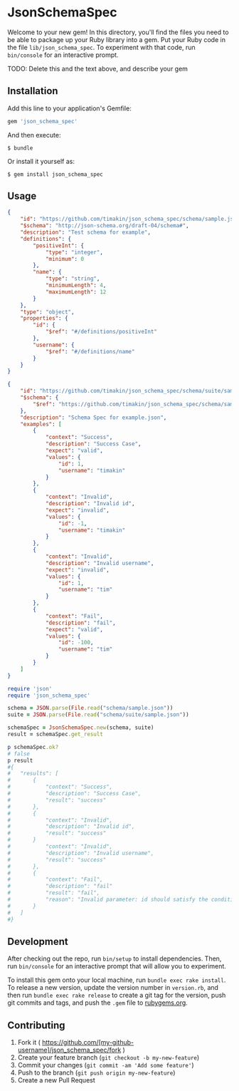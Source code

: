 # JsonSchemaSpec

Welcome to your new gem! In this directory, you'll find the files you need to be able to package up your Ruby library into a gem. Put your Ruby code in the file `lib/json_schema_spec`. To experiment with that code, run `bin/console` for an interactive prompt.

TODO: Delete this and the text above, and describe your gem

## Installation

Add this line to your application's Gemfile:

```ruby
gem 'json_schema_spec'
```

And then execute:

    $ bundle

Or install it yourself as:

    $ gem install json_schema_spec

## Usage

```json
{
	"id": "https://github.com/timakin/json_schema_spec/schema/sample.json",
	"$schema": "http://json-schema.org/draft-04/schema#",
	"description": "Test schema for example",
	"definitions": {
		"positiveInt": {
			"type": "integer",
			"minimum": 0
		},
		"name": {
			"type": "string",
			"minimumLength": 4,
			"maximumLength": 12
		}
	},
	"type": "object",
	"properties": {
		"id": {
			"$ref": "#/definitions/positiveInt"
		},
		"username": {
			"$ref": "#/definitions/name"
		}
	}
}
```

```json
{
	"id": "https://github.com/timakin/json_schema_spec/schema/suite/sample.json",
	"$schema": {
		"$ref": "https://github.com/timakin/json_schema_spec/schema/sample.json"
	},
	"description": "Schema Spec for example.json",
	"examples": [
		{
			"context": "Success",
			"description": "Success Case",
			"expect": "valid",
			"values": {
				"id": 1,
				"username": "timakin"
			}
		},
		{
			"context": "Invalid",
			"description": "Invalid id",
			"expect": "invalid",
			"values": {
				"id": -1,
				"username": "timakin"
			}
		},
		{
			"context": "Invalid",
			"description": "Invalid username",
			"expect": "invalid",
			"values": {
				"id": 1,
				"username": "tim"
			}
		},
		{
			"context": "Fail",
			"description": "fail",
			"expect": "valid",
			"values": {
				"id": -100,
				"username": "tim"
			}
		}
	]
}
```

```ruby
require 'json'
require 'json_schema_spec'

schema = JSON.parse(File.read("schema/sample.json"))
suite = JSON.parse(File.read("schema/suite/sample.json"))

schemaSpec = JsonSchemaSpec.new(schema, suite)
result = schemaSpec.get_result

p schemaSpec.ok?
# false
p result
#{
#	"results": [
#		{
#			"context": "Success",
#			"description": "Success Case",
#			"result": "success"
#		},
#		{
#			"context": "Invalid",
#			"description": "Invalid id",
#			"result": "success"
#		}
#			"context": "Invalid",
#			"description": "Invalid username",
#			"result": "success"
#		},
#		{
#			"context": "Fail",
#			"description": "fail"
#			"result": "fail",
#			"reason": "Invalid parameter: id should satisfy the condition minimumLength"
#		}
#	]
#}
```

## Development

After checking out the repo, run `bin/setup` to install dependencies. Then, run `bin/console` for an interactive prompt that will allow you to experiment.

To install this gem onto your local machine, run `bundle exec rake install`. To release a new version, update the version number in `version.rb`, and then run `bundle exec rake release` to create a git tag for the version, push git commits and tags, and push the `.gem` file to [rubygems.org](https://rubygems.org).

## Contributing

1. Fork it ( https://github.com/[my-github-username]/json_schema_spec/fork )
2. Create your feature branch (`git checkout -b my-new-feature`)
3. Commit your changes (`git commit -am 'Add some feature'`)
4. Push to the branch (`git push origin my-new-feature`)
5. Create a new Pull Request
